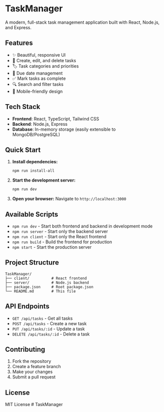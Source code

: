 # TaskManager

A modern, full-stack task management application built with React, Node.js, and Express.

## Features

- ✨ Beautiful, responsive UI
- 📝 Create, edit, and delete tasks
- 🏷️ Task categories and priorities
- 📅 Due date management
- ✅ Mark tasks as complete
- 🔍 Search and filter tasks
- 📱 Mobile-friendly design

## Tech Stack

- **Frontend**: React, TypeScript, Tailwind CSS
- **Backend**: Node.js, Express
- **Database**: In-memory storage (easily extensible to MongoDB/PostgreSQL)

## Quick Start

1. **Install dependencies:**
   ```bash
   npm run install-all
   ```

2. **Start the development server:**
   ```bash
   npm run dev
   ```

3. **Open your browser:**
   Navigate to `http://localhost:3000`

## Available Scripts

- `npm run dev` - Start both frontend and backend in development mode
- `npm run server` - Start only the backend server
- `npm run client` - Start only the React frontend
- `npm run build` - Build the frontend for production
- `npm start` - Start the production server

## Project Structure

```
TaskManager/
├── client/          # React frontend
├── server/          # Node.js backend
├── package.json     # Root package.json
└── README.md        # This file
```

## API Endpoints

- `GET /api/tasks` - Get all tasks
- `POST /api/tasks` - Create a new task
- `PUT /api/tasks/:id` - Update a task
- `DELETE /api/tasks/:id` - Delete a task

## Contributing

1. Fork the repository
2. Create a feature branch
3. Make your changes
4. Submit a pull request

## License

MIT License # TaskManager
